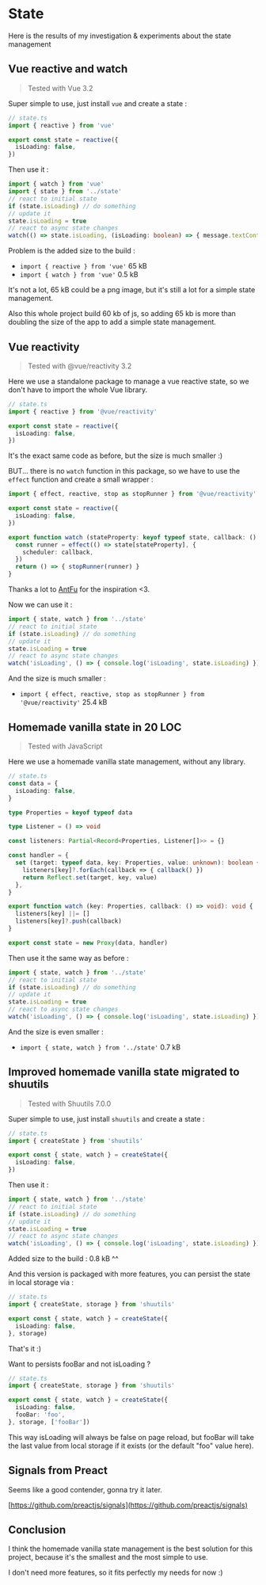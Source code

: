 # State

Here is the results of my investigation & experiments about the state management

## Vue reactive and watch

> Tested with Vue 3.2

Super simple to use, just install `vue` and create a state :

```ts
// state.ts
import { reactive } from 'vue'

export const state = reactive({
  isLoading: false,
})
```

Then use it :

```ts
import { watch } from 'vue'
import { state } from '../state'
// react to initial state
if (state.isLoading) // do something 
// update it
state.isLoading = true
// react to async state changes
watch(() => state.isLoading, (isLoading: boolean) => { message.textContent = isLoading ? 'Loading... please wait' : 'Not loading' })
```

Problem is the added size to the build :

- `import { reactive } from 'vue'` 65 kB
- `import { watch } from 'vue'` 0.5 kB

It's not a lot, 65 kB could be a png image, but it's still a lot for a simple state management.

Also this whole project build 60 kb of js, so adding 65 kb is more than doubling the size of the app to add a simple state management.

## Vue reactivity

> Tested with @vue/reactivity 3.2

Here we use a standalone package to manage a vue reactive state, so we don't have to import the whole Vue library.

```ts
// state.ts
import { reactive } from '@vue/reactivity'

export const state = reactive({
  isLoading: false,
})
```

It's the exact same code as before, but the size is much smaller :)

BUT... there is no `watch` function in this package, so we have to use the `effect` function and create a small wrapper :

```ts
import { effect, reactive, stop as stopRunner } from '@vue/reactivity'

export const state = reactive({
  isLoading: false,
})

export function watch (stateProperty: keyof typeof state, callback: () => unknown): () => void {
  const runner = effect(() => state[stateProperty], {
    scheduler: callback, 
  })
  return () => { stopRunner(runner) }
}
```

Thanks a lot to [AntFu](https://antfu.me/posts/watch-with-reactivity) for the inspiration <3.

Now we can use it :

```ts
import { state, watch } from '../state'
// react to initial state
if (state.isLoading) // do something 
// update it
state.isLoading = true
// react to async state changes
watch('isLoading', () => { console.log('isLoading', state.isLoading) })
```

And the size is much smaller :

- `import { effect, reactive, stop as stopRunner } from '@vue/reactivity'` 25.4 kB

## Homemade vanilla state in 20 LOC

> Tested with JavaScript

Here we use a homemade vanilla state management, without any library.

```ts
// state.ts
const data = {
  isLoading: false,
}

type Properties = keyof typeof data

type Listener = () => void 

const listeners: Partial<Record<Properties, Listener[]>> = {} 

const handler = {
  set (target: typeof data, key: Properties, value: unknown): boolean {
    listeners[key]?.forEach(callback => { callback() })
    return Reflect.set(target, key, value)
  },
}

export function watch (key: Properties, callback: () => void): void {
  listeners[key] ||= []
  listeners[key]?.push(callback)
}

export const state = new Proxy(data, handler)
```

Then use it the same way as before :

```ts
import { state, watch } from '../state'
// react to initial state
if (state.isLoading) // do something 
// update it
state.isLoading = true
// react to async state changes
watch('isLoading', () => { console.log('isLoading', state.isLoading) })
```

And the size is even smaller :

- `import { state, watch } from '../state'` 0.7 kB

## Improved homemade vanilla state migrated to shuutils

> Tested with Shuutils 7.0.0

Super simple to use, just install `shuutils` and create a state :

```ts
// state.ts
import { createState } from 'shuutils'

export const { state, watch } = createState({
  isLoading: false,
})
```

Then use it :

```ts
import { state, watch } from '../state'
// react to initial state
if (state.isLoading) // do something 
// update it
state.isLoading = true
// react to async state changes
watch('isLoading', () => { console.log('isLoading', state.isLoading) })
```

Added size to the build : 0.8 kB ^^

And this version is packaged with more features, you can persist the state in local storage via :

```ts
// state.ts
import { createState, storage } from 'shuutils'

export const { state, watch } = createState({
  isLoading: false,
}, storage)
```

That's it :)

Want to persists fooBar and not isLoading ?
  
```ts
// state.ts
import { createState, storage } from 'shuutils'

export const { state, watch } = createState({
  isLoading: false,
  fooBar: 'foo',
}, storage, ['fooBar'])
```

This way isLoading will always be false on page reload, but fooBar will take the last value from local storage if it exists (or the default "foo" value here).

## Signals from Preact

Seems like a good contender, gonna try it later.

[https://github.com/preactjs/signals](https://github.com/preactjs/signals)

## Conclusion

I think the homemade vanilla state management is the best solution for this project, because it's the smallest and the most simple to use.

I don't need more features, so it fits perfectly my needs for now :)
